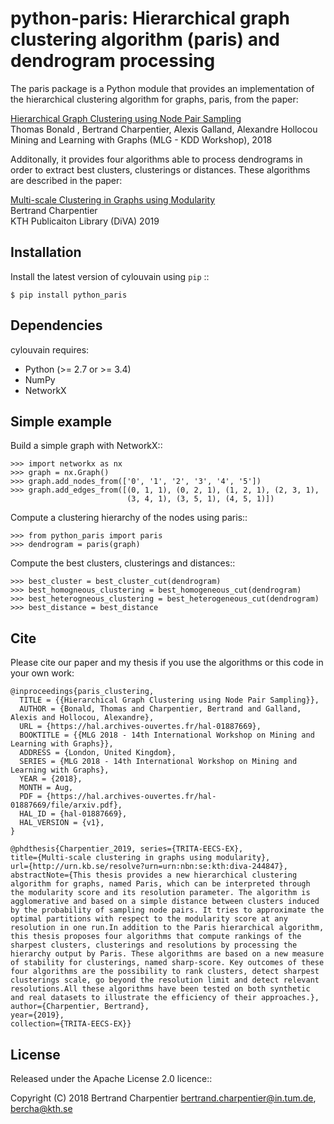 python-paris: Hierarchical graph clustering algorithm (paris) and dendrogram processing
=========================

The paris package is a Python module that provides an implementation of the hierarchical clustering algorithm for graphs, paris, from the paper:

[Hierarchical Graph Clustering using Node Pair Sampling](https://www.mlgworkshop.org/2018/papers/MLG2018_paper_4.pdf)<br>
Thomas Bonald , Bertrand Charpentier, Alexis Galland, Alexandre Hollocou<br>
Mining and Learning with Graphs (MLG - KDD Workshop), 2018

Additonally, it provides four algorithms able to process dendrograms in order to extract best clusters, clusterings or distances. These algorithms are described in the paper:

[Multi-scale Clustering in Graphs using Modularity](http://www.diva-portal.org/smash/get/diva2:1292782/FULLTEXT01.pdf)<br>
Bertrand Charpentier<br>
KTH Publicaiton Library (DiVA) 2019

Installation
------------

Install the latest version of cylouvain using ``pip`` ::

    $ pip install python_paris

Dependencies
------------

cylouvain requires:

- Python (>= 2.7 or >= 3.4)
- NumPy
- NetworkX

Simple example
--------------

Build a simple graph with NetworkX::

    >>> import networkx as nx
    >>> graph = nx.Graph()
    >>> graph.add_nodes_from(['0', '1', '2', '3', '4', '5'])
    >>> graph.add_edges_from([(0, 1, 1), (0, 2, 1), (1, 2, 1), (2, 3, 1),
                              (3, 4, 1), (3, 5, 1), (4, 5, 1)])

Compute a clustering hierarchy of the nodes using paris::

    >>> from python_paris import paris
    >>> dendrogram = paris(graph)

Compute the best clusters, clusterings and distances::

    >>> best_cluster = best_cluster_cut(dendrogram)
    >>> best_homogneous_clustering = best_homogeneous_cut(dendrogram)
    >>> best_heterogneous_clustering = best_heterogeneous_cut(dendrogram)
    >>> best_distance = best_distance
    
Cite
----

Please cite our paper and my thesis if you use the algorithms or this code in your own work:

```
@inproceedings{paris_clustering,
  TITLE = {{Hierarchical Graph Clustering using Node Pair Sampling}},
  AUTHOR = {Bonald, Thomas and Charpentier, Bertrand and Galland, Alexis and Hollocou, Alexandre},
  URL = {https://hal.archives-ouvertes.fr/hal-01887669},
  BOOKTITLE = {{MLG 2018 - 14th International Workshop on Mining and Learning with Graphs}},
  ADDRESS = {London, United Kingdom},
  SERIES = {MLG 2018 - 14th International Workshop on Mining and Learning with Graphs},
  YEAR = {2018},
  MONTH = Aug,
  PDF = {https://hal.archives-ouvertes.fr/hal-01887669/file/arxiv.pdf},
  HAL_ID = {hal-01887669},
  HAL_VERSION = {v1},
}
```

```
@phdthesis{Charpentier_2019, series={TRITA-EECS-EX}, 
title={Multi-scale clustering in graphs using modularity}, 
url={http://urn.kb.se/resolve?urn=urn:nbn:se:kth:diva-244847}, 
abstractNote={This thesis provides a new hierarchical clustering algorithm for graphs, named Paris, which can be interpreted through the modularity score and its resolution parameter. The algorithm is agglomerative and based on a simple distance between clusters induced by the probability of sampling node pairs. It tries to approximate the optimal partitions with respect to the modularity score at any resolution in one run.In addition to the Paris hierarchical algorithm, this thesis proposes four algorithms that compute rankings of the sharpest clusters, clusterings and resolutions by processing the hierarchy output by Paris. These algorithms are based on a new measure of stability for clusterings, named sharp-score. Key outcomes of these four algorithms are the possibility to rank clusters, detect sharpest clusterings scale, go beyond the resolution limit and detect relevant resolutions.All these algorithms have been tested on both synthetic and real datasets to illustrate the efficiency of their approaches.}, 
author={Charpentier, Bertrand}, 
year={2019}, 
collection={TRITA-EECS-EX}}
```

License
-------

Released under the Apache License 2.0 licence::

   Copyright (C) 2018 Bertrand Charpentier <bertrand.charpentier@in.tum.de>, <bercha@kth.se>
